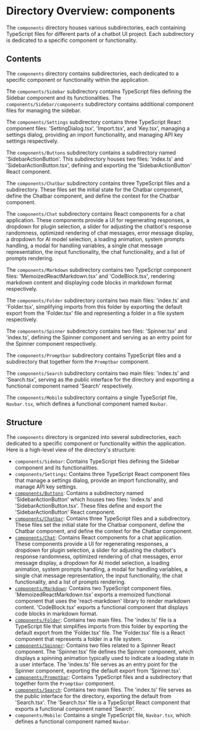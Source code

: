 
# Directory Overview: components

The `components` directory houses various subdirectories, each containing TypeScript files for different parts of a chatbot UI project. Each subdirectory is dedicated to a specific component or functionality.

## Contents

The `components` directory contains subdirectories, each dedicated to a specific component or functionality within the application.

The `components/Sidebar` subdirectory contains TypeScript files defining the Sidebar component and its functionalities. The `components/Sidebar/components` subdirectory contains additional component files for managing the sidebar.

The `components/Settings` subdirectory contains three TypeScript React component files: 'SettingDialog.tsx', 'Import.tsx', and 'Key.tsx', managing a settings dialog, providing an import functionality, and managing API key settings respectively.

The `components/Buttons` subdirectory contains a subdirectory named 'SidebarActionButton'. This subdirectory houses two files: 'index.ts' and 'SidebarActionButton.tsx', defining and exporting the 'SidebarActionButton' React component.

The `components/Chatbar` subdirectory contains three TypeScript files and a subdirectory. These files set the initial state for the Chatbar component, define the Chatbar component, and define the context for the Chatbar component.

The `components/Chat` subdirectory contains React components for a chat application. These components provide a UI for regenerating responses, a dropdown for plugin selection, a slider for adjusting the chatbot's response randomness, optimized rendering of chat messages, error message display, a dropdown for AI model selection, a loading animation, system prompts handling, a modal for handling variables, a single chat message representation, the input functionality, the chat functionality, and a list of prompts rendering.

The `components/Markdown` subdirectory contains two TypeScript component files: 'MemoizedReactMarkdown.tsx' and 'CodeBlock.tsx', rendering markdown content and displaying code blocks in markdown format respectively.

The `components/Folder` subdirectory contains two main files: 'index.ts' and 'Folder.tsx', simplifying imports from this folder by exporting the default export from the 'Folder.tsx' file and representing a folder in a file system respectively.

The `components/Spinner` subdirectory contains two files: 'Spinner.tsx' and 'index.ts', defining the Spinner component and serving as an entry point for the Spinner component respectively.

The `components/Promptbar` subdirectory contains TypeScript files and a subdirectory that together form the `Promptbar` component.

The `components/Search` subdirectory contains two main files: 'index.ts' and 'Search.tsx', serving as the public interface for the directory and exporting a functional component named 'Search' respectively.

The `components/Mobile` subdirectory contains a single TypeScript file, `Navbar.tsx`, which defines a functional component named `Navbar`.

## Structure

The `components` directory is organized into several subdirectories, each dedicated to a specific component or functionality within the application. Here is a high-level view of the directory's structure:

- `components/Sidebar`: Contains TypeScript files defining the Sidebar component and its functionalities.
- `components/Settings`: Contains three TypeScript React component files that manage a settings dialog, provide an import functionality, and manage API key settings.
- [`components/Buttons`](Buttons.md): Contains a subdirectory named 'SidebarActionButton' which houses two files: 'index.ts' and 'SidebarActionButton.tsx'. These files define and export the 'SidebarActionButton' React component.
- [`components/Chatbar`](Chatbar.md): Contains three TypeScript files and a subdirectory. These files set the initial state for the Chatbar component, define the Chatbar component, and define the context for the Chatbar component.
- [`components/Chat`](Chat.md): Contains React components for a chat application. These components provide a UI for regenerating responses, a dropdown for plugin selection, a slider for adjusting the chatbot's response randomness, optimized rendering of chat messages, error message display, a dropdown for AI model selection, a loading animation, system prompts handling, a modal for handling variables, a single chat message representation, the input functionality, the chat functionality, and a list of prompts rendering.
- [`components/Markdown`](Markdown.md): Contains two TypeScript component files. 'MemoizedReactMarkdown.tsx' exports a memoized functional component that uses the 'react-markdown' library to render markdown content. 'CodeBlock.tsx' exports a functional component that displays code blocks in markdown format.
- [`components/Folder`](Folder.md): Contains two main files. The 'index.ts' file is a TypeScript file that simplifies imports from this folder by exporting the default export from the 'Folder.tsx' file. The 'Folder.tsx' file is a React component that represents a folder in a file system.
- [`components/Spinner`](Spinner.md): Contains two files related to a Spinner React component. The 'Spinner.tsx' file defines the Spinner component, which displays a spinning animation typically used to indicate a loading state in a user interface. The 'index.ts' file serves as an entry point for the Spinner component, exporting the default export from 'Spinner.tsx'.
- [`components/Promptbar`](Promptbar.md): Contains TypeScript files and a subdirectory that together form the `Promptbar` component.
- [`components/Search`](Search.md): Contains two main files. The 'index.ts' file serves as the public interface for the directory, exporting the default from 'Search.tsx'. The 'Search.tsx' file is a TypeScript React component that exports a functional component named 'Search'.
- `components/Mobile`: Contains a single TypeScript file, `Navbar.tsx`, which defines a functional component named `Navbar`.
